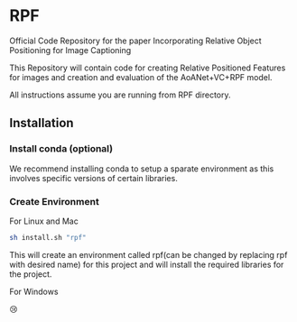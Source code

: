 # RPF
Official Code Repository for the paper Incorporating Relative Object Positioning for Image Captioning

This Repository will contain code for creating Relative Positioned Features for images and creation and evaluation of the AoANet+VC+RPF model.

All instructions assume you are running from RPF directory.

## Installation

### Install conda (optional)
We recommend installing conda to setup a sparate environment as this involves specific versions of certain libraries.

### Create Environment

For Linux and Mac

````bash
sh install.sh "rpf"
````
This will create an environment called rpf(can be changed by replacing rpf with desired name) for this project and will install the required libraries for the project.

For Windows

<p>&#128546</p>

